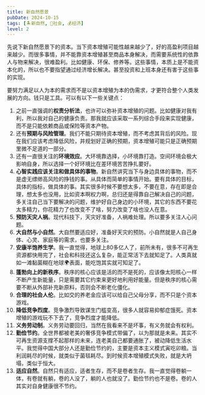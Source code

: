 ```yaml
---
title: 新自然愿景
pubDate: 2024-10-15
tags: [🏝新自然, 👫社会, 💰经济]
level: 2
---
```


先说下新自然愿景下的资本。当下资本增殖可能性越来越少了，好的高盈利项目越来越少。而很多事情，并不能靠资本增殖甚至商品本身解决，而需要系统性的依靠人与物来解决，很难盈利。比如健康、环保、修养等。这些事情，本质上是不能资本化的，所以也不要指望通过经济增长解决。甚至投资和上班本身还有害于这些事的实现。

要努力满足以人为本的需求而不是以资本增殖为本的伪需求，才更符合整个人类发展的方向。钱只是工具。可以有以下一些关键点：

1. 之前一直强调的**权责分析法**，也许可以弥补资本增殖的问题。比如健康对我有利，所以我对自己的健康负责。那我就应该采取一系列综合手段来实现健康，而不是只能依赖商品或保险等资本产物。
2. 还有**预期与风险管理**。我们不能只期待资本增殖，而不考虑其背后的风险。现在我们应该考虑降低风险，并规划好正确的预期，资本增殖可能只是正确预期里微不足道的一部分。
3. 还有一直很关注的**环境效应**。大环境靠选择，小环境靠打造。空间环境会极大影响自身，所以选择一个好环境比在差环境苦苦挣扎要好。
4. **心智实践应该关注和做具体的事物**。新自然讲究当下与身边具体的事物，而不是虚无缥缈高风险的挣钱的事。从具体而简单的事情开始。要有具体的目标，具体的指标，做具体的事。其实很多时候不要想太多，不要在意，存在即是合理，想太多也没用，比如资本啊权力啊，总归还是得靠自己解决自己的问题，多关注自己当下要解决的问题，维护好自己身边的小环境，其它的东西不要花太多精力，你花精力了也改变不了啥，努力改变了啥也没人在意。
5. **预防天灾人祸**。现代科技下，天灾好准备，人祸难处理。所以要多关注人心问题。
6. **大自然与小自然**。大自然要适应好，准备好天灾的预防。小自然就是人自己身体、心灵、家庭等的需求，也要多关注。
7. **安康半饱养生学**。我一直觉得，地球上80多亿人了，前所未有，很多不可再生资源都快用完了，社会和科技还这么复杂，能正常活下去就知足了。人类真就如一滩黏菌糊在地球🌍表面，能吃饱其实就可知足了。
8. **蓬勃向上的新秩序**。秩序的核心应该是活的而不是死的，应该像太阳核心一样不断产生新能量，只是需要其它约束来更好地利用好能量。但是秩序的核心需要不断从外部补充新原料，否则会不断老化僵化。
9. **合理的社会人伦**。比如交的养老金应该可以给自己父母分享，而不只是个资本游戏。
10. **降低竞争烈度**。竞争激烈导致谋生门槛变高，很多人就容易抑郁症饿死。资本增殖的游戏玩不下去了，竞争烈度才能降低。
11. **义务劳动制**。义务劳动要回归，当然在我看来不是坏事，有义务就会有权利。
12. **勤俭节约**。全世界都被老美的奢侈竞争模式带偏了，以为那就是未来。其实不可再生资源支撑不起那样的未来，连老美自己都要通胀了，被动降低生活水平。我觉得中国大部分人还是勤俭节约的，主要是资本主义模式寅吃卯粮。当利润耗尽的时候，就类似于菌毯耗尽。到时候资本增殖模式失败，就是大坍塌，类似于恒大。
13. **适应自然**。自然只有适应，适者生存，而不是卷者生存。我一直觉得卷躺一体，有卷就有躺，卷的人没了，躺的人也就没了。勤俭节约也不是卷。卷的人其实对自身健康很不节约。
